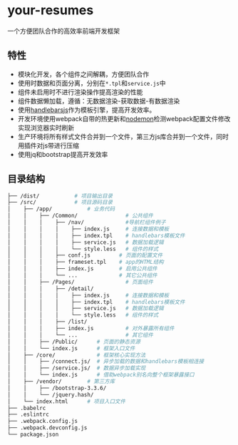 # your-resumes
一个方便团队合作的高效率前端开发框架

## 特性

-   模块化开发，各个组件之间解耦，方便团队合作
-   使用时数据和页面分离，分别在`*.tpl`和`service.js`中
-   组件未启用时不进行渲染操作提高渲染的性能
-   组件数据懒加载，遵循：无数据渲染-获取数据-有数据渲染
-   使用[handlebarsjs](http://handlebarsjs.com/)作为模板引擎，提高开发效率。
-   开发环境使用webpack自带的热更新和[nodemon](https://github.com/remy/nodemon#nodemon)检测webpack配置文件修改实现浏览器实时刷新
-   生产环境将所有样式文件合并到一个文件，第三方js库合并到一个文件，同时用插件对js带进行压缩
-   使用jq和bootstrap提高开发效率


## 目录结构

```bash
├── /dist/           # 项目输出目录
├── /src/            # 项目源码目录
│    ├── /app/           # 业务代码
│    │    ├── /Common/               # 公共组件
│    │    │    ├── /nav/             #导航栏组件例子
│    │    │    │    ├── index.js     # 连接数据和模板
│    │    │    │    ├── index.tpl    # handlebars模板文件
│    │    │    │    ├── service.js   # 数据加载逻辑
│    │    │    │    └── style.less   # 组件的样式
│    │    │    ├── conf.js         # 页面的配置文件
│    │    │    ├── frameset.tpl    # app的HTML结构
│    │    │    ├── index.js        # 启用公共组件
│    │    │    └── ...             # 其它公共组件
│    │    ├── /Pages/                # 页面组件
│    │    │    ├── /detail/
│    │    │    │    ├── index.js     # 连接数据和模板
│    │    │    │    ├── index.tpl    # handlebars模板文件
│    │    │    │    ├── service.js   # 数据加载逻辑
│    │    │    │    └── style.less   # 组件的样式
│    │    │    ├── /list/
│    │    │    ├── index.js          # 对外暴露所有组件
│    │    │    └── ...               # 其它组件
│    │    ├── /Public/      # 页面的静态资源
│    │    └── index.js      # 框架入口文件
│    ├── /core/             # 框架核心实现方法
│    │    ├── /connect.js/  # 异步加载的数据和handlebars模板相连接
│    │    ├── /service.js/  # 数据异步加载实现
│    │    └── index.js      # 借助webpack别名向整个框架暴露接口
│    ├── /vendor/        # 第三方库
│    │    ├── /bootstrap-3.3.6/
│    │    └── /jquery.hash/
│    └── index.html      # 项目入口文件
├── .babelrc
├── .eslintrc
├── .webpack.config.js
├── .webpack.devconfig.js
└── package.json
```